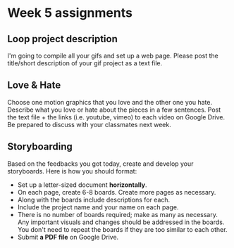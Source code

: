 # Week 5 assignments

## Loop project description
I'm going to compile all your gifs and set up a web page. Please post the title/short description of your gif project as a text file.

## Love & Hate
Choose one motion graphics that you love and the other one you hate. Describe what you love or hate about the pieces in a few sentences. Post the text file + the links (i.e. youtube, vimeo) to each video on Google Drive. Be prepared to discuss with your classmates next week.

## Storyboarding
Based on the feedbacks you got today, create and develop your storyboards. Here is how you should format:
- Set up a letter-sized document **horizontally**.
- On each page, create 6-8 boards. Create more pages as necessary.
- Along with the boards include descriptions for each.
- Include the project name and your name on each page.
- There is no number of boards required; make as many as necessary. Any important visuals and changes should be addressed in the boards. You don't need to repeat the boards if they are too similar to each other.
- Submit **a PDF file** on Google Drive.



